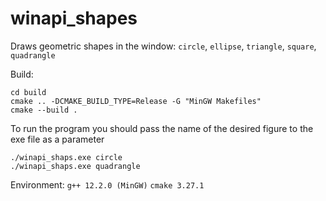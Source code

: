 # winapi_shapes

Draws geometric shapes in the window: `circle`, `ellipse`, `triangle`, `square`, `quadrangle`

Build:
```
cd build
cmake .. -DCMAKE_BUILD_TYPE=Release -G "MinGW Makefiles"
cmake --build .
```

To run the program you should pass the name of the desired figure to the exe file as a parameter
```
./winapi_shaps.exe circle
./winapi_shaps.exe quadrangle
```

Environment:
`g++ 12.2.0 (MinGW)`
`cmake 3.27.1`